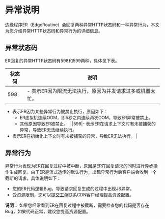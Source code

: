 # 异常说明

边缘程序ER（EdgeRoutine）会回复两种异常HTTP状态码和一种异常行为，本文为您介绍异常HTTP状态码和异常行为的详细信息。

## 异常状态码

ER回复的异常HTTP状态码有598和599两种，具体见下表。

|状态码|说明|
|---|--|
|598|-   表示ER因为限流无法执行，原因为并发请求过多或机器太忙。
-   表示ER因为某些异常行为被禁止执行，原因如下：
    -   ER虚拟机连续OOM，即5秒之内连续两次OOM，导致ER异常被禁止。
    -   其他原因导致ER被禁止。 |
|599|-   表示ER在请求上下文时有未被捕获的异常，导致ER无法继续执行。
-   表示ER在初始化上下文时有未被捕获的异常，导致ER无法执行。 |

## 异常行为

异常行为表现为ER在回复过程中被中断，原因是ER在回复请求的同时进行异步操作生成回复。由于ER是流式透传的默认行为，出现异常行为后客户端会收到一个截断的请求。具体说明如下：

-   您的ER代码逻辑Bug，导致请求回复生成的过程中出现JS异常。
-   受资源限制，您可以[提交工单](https://selfservice.console.aliyun.com/ticket/createIndex)联系CDN客户经理提高资源配置。

**说明：** 如果您经常看到ER在回复过程中被截断，需要检查您的代码是否存在Bug，如果代码正常，建议您提高资源配置。

